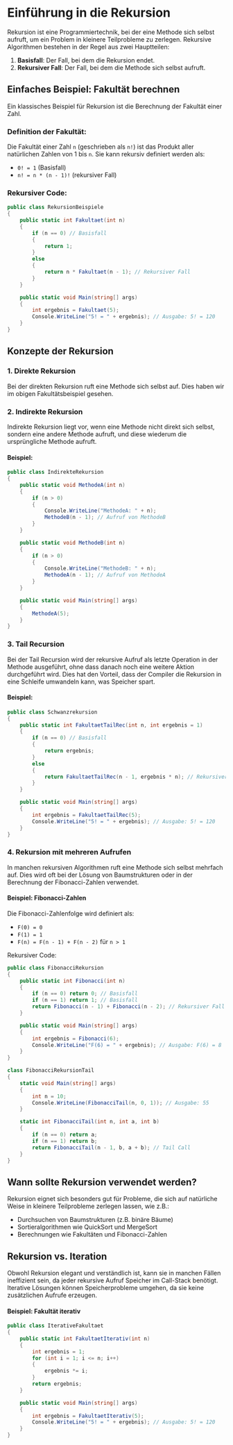 
# Einführung in die Rekursion

Rekursion ist eine Programmiertechnik, bei der eine Methode sich selbst aufruft, um ein Problem in kleinere Teilprobleme zu zerlegen. Rekursive Algorithmen bestehen in der Regel aus zwei Hauptteilen:
1. **Basisfall**: Der Fall, bei dem die Rekursion endet.
2. **Rekursiver Fall**: Der Fall, bei dem die Methode sich selbst aufruft.

## Einfaches Beispiel: Fakultät berechnen

Ein klassisches Beispiel für Rekursion ist die Berechnung der Fakultät einer Zahl.

### Definition der Fakultät:
Die Fakultät einer Zahl `n` (geschrieben als `n!`) ist das Produkt aller natürlichen Zahlen von 1 bis `n`. Sie kann rekursiv definiert werden als:
- `0! = 1` (Basisfall)
- `n! = n * (n - 1)!` (rekursiver Fall)

### Rekursiver Code:
```csharp
public class RekursionBeispiele
{
    public static int Fakultaet(int n)
    {
        if (n == 0) // Basisfall
        {
            return 1;
        }
        else
        {
            return n * Fakultaet(n - 1); // Rekursiver Fall
        }
    }

    public static void Main(string[] args)
    {
        int ergebnis = Fakultaet(5);
        Console.WriteLine("5! = " + ergebnis); // Ausgabe: 5! = 120
    }
}
```

## Konzepte der Rekursion

### 1. **Direkte Rekursion**
Bei der direkten Rekursion ruft eine Methode sich selbst auf. Dies haben wir im obigen Fakultätsbeispiel gesehen.

### 2. **Indirekte Rekursion**
Indirekte Rekursion liegt vor, wenn eine Methode nicht direkt sich selbst, sondern eine andere Methode aufruft, und diese wiederum die ursprüngliche Methode aufruft.

#### Beispiel:
```csharp
public class IndirekteRekursion
{
    public static void MethodeA(int n)
    {
        if (n > 0)
        {
            Console.WriteLine("MethodeA: " + n);
            MethodeB(n - 1); // Aufruf von MethodeB
        }
    }

    public static void MethodeB(int n)
    {
        if (n > 0)
        {
            Console.WriteLine("MethodeB: " + n);
            MethodeA(n - 1); // Aufruf von MethodeA
        }
    }

    public static void Main(string[] args)
    {
        MethodeA(5);
    }
}
```

### 3. **Tail Recursion**
Bei der Tail Recursion wird der rekursive Aufruf als letzte Operation in der Methode ausgeführt, ohne dass danach noch eine weitere Aktion durchgeführt wird. Dies hat den Vorteil, dass der Compiler die Rekursion in eine Schleife umwandeln kann, was Speicher spart.

#### Beispiel:
```csharp
public class Schwanzrekursion
{
    public static int FakultaetTailRec(int n, int ergebnis = 1)
    {
        if (n == 0) // Basisfall
        {
            return ergebnis;
        }
        else
        {
            return FakultaetTailRec(n - 1, ergebnis * n); // Rekursiver Fall
        }
    }

    public static void Main(string[] args)
    {
        int ergebnis = FakultaetTailRec(5);
        Console.WriteLine("5! = " + ergebnis); // Ausgabe: 5! = 120
    }
}
```

### 4. **Rekursion mit mehreren Aufrufen**
In manchen rekursiven Algorithmen ruft eine Methode sich selbst mehrfach auf. Dies wird oft bei der Lösung von Baumstrukturen oder in der Berechnung der Fibonacci-Zahlen verwendet.

#### Beispiel: Fibonacci-Zahlen
Die Fibonacci-Zahlenfolge wird definiert als:
- `F(0) = 0`
- `F(1) = 1`
- `F(n) = F(n - 1) + F(n - 2)` für `n > 1`

Rekursiver Code:
```csharp
public class FibonacciRekursion
{
    public static int Fibonacci(int n)
    {
        if (n == 0) return 0; // Basisfall
        if (n == 1) return 1; // Basisfall
        return Fibonacci(n - 1) + Fibonacci(n - 2); // Rekursiver Fall
    }

    public static void Main(string[] args)
    {
        int ergebnis = Fibonacci(6);
        Console.WriteLine("F(6) = " + ergebnis); // Ausgabe: F(6) = 8
    }
}

class FibonacciRekursionTail
{
    static void Main(string[] args)
    {
        int n = 10; 
        Console.WriteLine(FibonacciTail(n, 0, 1)); // Ausgabe: 55
    }

    static int FibonacciTail(int n, int a, int b)
    {
        if (n == 0) return a;
        if (n == 1) return b;
        return FibonacciTail(n - 1, b, a + b); // Tail Call
    }
}
```

## Wann sollte Rekursion verwendet werden?

Rekursion eignet sich besonders gut für Probleme, die sich auf natürliche Weise in kleinere Teilprobleme zerlegen lassen, wie z.B.:
- Durchsuchen von Baumstrukturen (z.B. binäre Bäume)
- Sortieralgorithmen wie QuickSort und MergeSort
- Berechnungen wie Fakultäten und Fibonacci-Zahlen

## Rekursion vs. Iteration

Obwohl Rekursion elegant und verständlich ist, kann sie in manchen Fällen ineffizient sein, da jeder rekursive Aufruf Speicher im Call-Stack benötigt. Iterative Lösungen können Speicherprobleme umgehen, da sie keine zusätzlichen Aufrufe erzeugen.

#### Beispiel: Fakultät iterativ
```csharp
public class IterativeFakultaet
{
    public static int FakultaetIterativ(int n)
    {
        int ergebnis = 1;
        for (int i = 1; i <= n; i++)
        {
            ergebnis *= i;
        }
        return ergebnis;
    }

    public static void Main(string[] args)
    {
        int ergebnis = FakultaetIterativ(5);
        Console.WriteLine("5! = " + ergebnis); // Ausgabe: 5! = 120
    }
}
```

